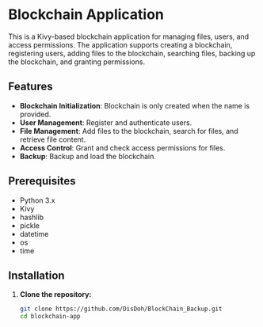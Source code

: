# Blockchain Application

This is a Kivy-based blockchain application for managing files, users, and access permissions. The application supports creating a blockchain, registering users, adding files to the blockchain, searching files, backing up the blockchain, and granting permissions.

## Features

- **Blockchain Initialization**: Blockchain is only created when the name is provided.
- **User Management**: Register and authenticate users.
- **File Management**: Add files to the blockchain, search for files, and retrieve file content.
- **Access Control**: Grant and check access permissions for files.
- **Backup**: Backup and load the blockchain.

## Prerequisites

- Python 3.x
- Kivy
- hashlib
- pickle
- datetime
- os
- time

## Installation

1. **Clone the repository:**
   ```sh
   git clone https://github.com/DisDoh/BlockChain_Backup.git
   cd blockchain-app

